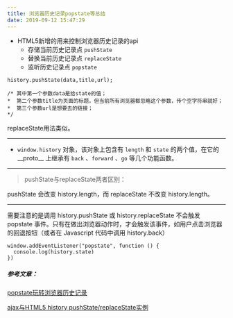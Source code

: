 ```yaml
---
title: 浏览器历史记录popstate等总结
date: 2019-09-12 15:47:29
---
```


- HTML5新增的用来控制浏览器历史记录的api
  - 存储当前历史记录点 <code>pushState</code>
  - 替换当前历史记录点 <code>replaceState</code>
  - 监听历史记录点 <code>popstate </code>

```
history.pushState(data,title,url);

/* 其中第一个参数data是给state的值；
*  第二个参数title为页面的标题，但当前所有浏览器都忽略这个参数，传个空字符串就好；
*  第三个参数url是想要去的链接；
*/
```
replaceState用法类似。

---
- <code>window.history</code> 对象，该对象上包含有 <code>length</code> 和 <code>state</code> 的两个值，在它的 \_\_proto\_\_ 上继承有 <code>back</code> 、<code>forward</code> 、<code>go</code> 等几个功能函数。

---
> pushState与replaceState两者区别：

pushState 会改变 history.length，而 replaceState 不改变 history.length。

---
需要注意的是调用 history.pushState 或 history.replaceState 不会触发 popstate 事件。只有在做出浏览器动作时，才会触发该事件，如用户点击浏览器的回退按钮（或者在 Javascript 代码中调用 history.back）
```
window.addEventListener("popstate", function () {
  console.log(history.state)
})
```

##### 参考文章：
[popstate玩转浏览器历史记录](https://www.jianshu.com/p/2247d300bad0)

[ajax与HTML5 history pushState/replaceState实例](https://www.zhangxinxu.com/wordpress/2013/06/html5-history-api-pushstate-replacestate-ajax/)